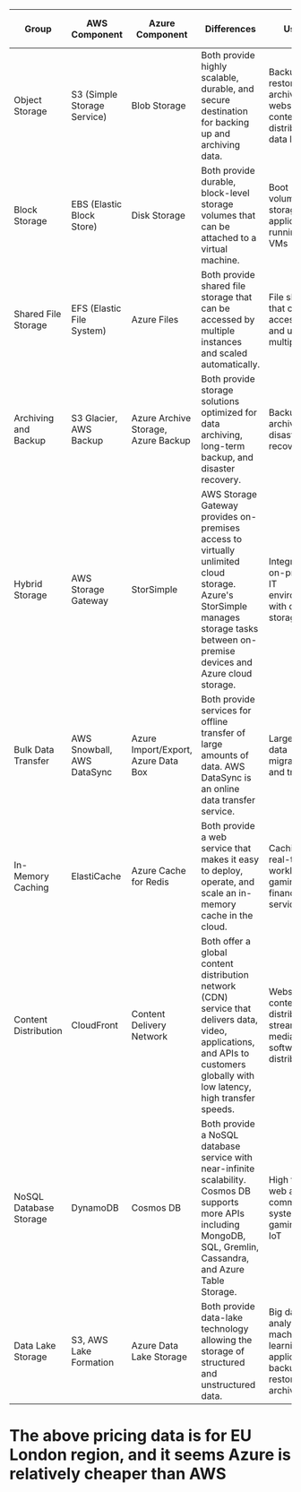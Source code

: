 | Group | AWS Component | Azure Component | Differences | Usage | AWS Example Pricing | Azure Example Pricing | Cheaper Option |
|---|---|---|---|---|---|---|---|
| Object Storage | S3 (Simple Storage Service) | Blob Storage | Both provide highly scalable, durable, and secure destination for backing up and archiving data. | Backup, restore, archive, websites, content distribution, data lakes | $0.023 per GB for the first 50 TB/month | $0.0184 per GB for first 50TB/month | Azure Blob Storage |
| Block Storage | EBS (Elastic Block Store) | Disk Storage | Both provide durable, block-level storage volumes that can be attached to a virtual machine. | Boot volumes and storage for applications running on VMs | $0.10 per GB/month for General Purpose SSD (gp2) | $-0.048 per GB/month for Premium SSD | Azure Disk Storage |
| Shared File Storage | EFS (Elastic File System) | Azure Files | Both provide shared file storage that can be accessed by multiple instances and scaled automatically. | File shares that can be accessed and used by multiple VMs | $0.30 per GB/month | $0.06 per GB/month for standard performance | Azure Files |
| Archiving and Backup | S3 Glacier, AWS Backup | Azure Archive Storage, Azure Backup | Both provide storage solutions optimized for data archiving, long-term backup, and disaster recovery. | Backup, archival, disaster recovery | $0.004 per GB/month | $0.002 per GB/month | Azure Archive Storage |
| Hybrid Storage | AWS Storage Gateway | StorSimple | AWS Storage Gateway provides on-premises access to virtually unlimited cloud storage. Azure's StorSimple manages storage tasks between on-premise devices and Azure cloud storage. | Integrating on-premises IT environments with cloud storage | $0.01 per GB/month | $0.01 per GB/month | Equal |
| Bulk Data Transfer | AWS Snowball, AWS DataSync | Azure Import/Export, Azure Data Box | Both provide services for offline transfer of large amounts of data. AWS DataSync is an online data transfer service. | Large-scale data migrations and transfers | $0.04 per GB | $0.03 per GB | Azure Data Box |
| In-Memory Caching | ElastiCache | Azure Cache for Redis | Both provide a web service that makes it easy to deploy, operate, and scale an in-memory cache in the cloud. | Caching, real-time workloads, gaming, and financial services | Starts at $0.022 per hour | Starts at $0.022 per hour | Equal |
| Content Distribution | CloudFront | Content Delivery Network | Both offer a global content distribution network (CDN) service that delivers data, video, applications, and APIs to customers globally with low latency, high transfer speeds. | Website content distribution, streaming media, software distribution | Starts at $0.085 per GB (first 10TB/month) | Starts at $0.087 per GB (first 10TB/month) | AWS CloudFront |
| NoSQL Database Storage | DynamoDB | Cosmos DB | Both provide a NoSQL database service with near-infinite scalability. Cosmos DB supports more APIs including MongoDB, SQL, Gremlin, Cassandra, and Azure Table Storage. | High traffic web apps, e-commerce systems, gaming, and IoT | Write Capacity: $1.25 per million write request units, Read Capacity: $0.25 per million read request units | Single-region Write: $0.008 per 10,000 RU/s, Multi-region Write: $0.016 per 10,000 RU/s, Single-region Read: $0.008 per 10,000 RU/s | Varies |
| Data Lake Storage | S3, AWS Lake Formation | Azure Data Lake Storage | Both provide data-lake technology allowing the storage of structured and unstructured data. | Big data analytics, machine learning, web applications, backup, restore, archive | $0.023 per GB for the first 50 TB/month | $0.0184 per GB for first 50TB/month | Azure Data Lake Storage |


# The above pricing data is for EU London region, and it seems Azure is relatively cheaper than AWS